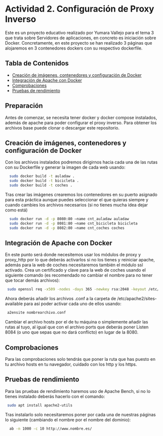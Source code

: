 # Actividad 2. Configuración de Proxy Inverso

Este es un proyecto educativo realizado por Yumara Vallejo para el tema 3 que trata sobre Servidores de aplicaciones, en concreto es iniciación sobre Docker. Concretamente, en este proyecto se han realizado 3 páginas que alojaremos en 3 contenedores dockers con su respectivo dockerfile.

## Tabla de Contenidos

- [Creación de imágenes, contenedores y configuración de Docker](#docker)
- [Integración de Apache con Docker](#apache_docker)
- [Comprobaciones](#comprobaciones)
- [Pruebas de rendimiento](#pruebas_de_rendimiento)

## Preparación
Antes de comenzar, se necesita tener docker y docker compose instalados, además de apache para poder configurar el proxy inverso. Para obtener los archivos base puede clonar o descargar este repositorio.

## Creación de imágenes, contenedores y configuración de Docker
Con los archivos instalados podremos dirigirnos hacia cada una de las rutas con su Dockerfile y generar la imagen de cada web usando:
```bash
  sudo docker build -t auladaw .
  sudo docker build -t bicicleta .
  sudo docker build -t coches .
```
Tras crear las imágenes crearemos los contenedores en su puerto asignado para esta práctica aunque puedes seleccionar el que quieras siempre y cuando cambies los archivos necesarios (si no tienes mucha idea dejar como está)
```bash
  sudo docker run -d -p 8080:80 –name cnt_auladaw auladaw
  sudo docker run -d -p 8081:80 –name cnt_bicicleta bicicleta
  sudo docker run -d -p 8082:80 –name cnt_coches coches
```

## Integración de Apache con Docker
En este punto será donde necesitemos usar los módulos de proxy y proxy_http por lo que deberás activarlos si no los tienes y reiniciar apache, además para la web de coches necesitaremos también el módulo ssl activado. Crea un certificado y clave para la web de coches usando el siguiente comando (es recomendado no cambiar el nombre para no tener que tocar demás archivos):
```bash
 sudo openssl req -x509 -nodes -days 365 -newkey rsa:2048 -keyout /etc/ssl/private/cocheses-selfsigned.key -out etc/ssl/certs/cocheses-selfsigned.crt
```
Ahora deberás añadir los archivos .conf a la carpeta de /etc/apache2/sites-available para así poder activar cada uno de ellos usando:
```bash
 a2ensite nombrearchivo.conf
```
Cambiar el archivo hosts por el de tu máquina o simplemente añadir las rutas al tuyo, al igual que con el archivo ports que deberás poner Listen 8084 (o uno que sepas que no dará conflicto) en lugar de la 8080.

## Comprobaciones
Para las comprobaciones solo tendrás que poner la ruta que has puesto en tu archivo hosts en tu navegador, cuidado con los http y los https.

## Pruebas de rendimiento
Para las pruebas de rendimiento haremos uso de Apache Bench, si no lo tienes instalado deberás hacerlo con el comando:
```bash
 sudo apt install apache2-utils 
```
Tras instalarlo solo necesitaremos poner por cada una de nuestras páginas lo siguiente (cambiando el nombre por el nombre del dominio):
```bash
  ab -n 1000 -c 10 http://www.nombre.es/
```
